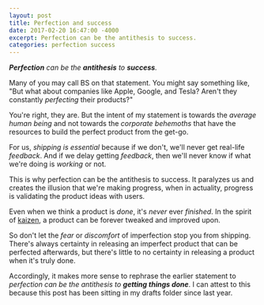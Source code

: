 ```yaml
---
layout: post
title: Perfection and success
date: 2017-02-20 16:47:00 -4000
excerpt: Perfection can be the antithesis to success.
categories: perfection success
---
```


_**Perfection** can be the **antithesis** to **success**._

Many of you may call BS on that statement. You might say something like, "But what about companies like Apple, Google, and Tesla? Aren't they constantly _perfecting_ their products?"

You're right, they are. But the intent of my statement is towards the _average human being_ and not towards the _corporate behemoths_ that have the resources to build the perfect product from the get-go.

For us, _shipping is essential_ because if we don't, we'll never get real-life _feedback_. And if we delay getting _feedback_, then we'll never know if what we're doing is _working_ or not.

This is why perfection can be the antithesis to success. It paralyzes us and creates the illusion that we're making progress, when in actuality, progress is validating the product ideas with users.

Even when we think a product is _done_, it's _never_ ever _finished_. In the spirit of [kaizen](https://wikipedia.org/wiki/Kaizen), a product can be forever tweaked and improved upon.

So don't let the _fear_ or _discomfort_ of imperfection stop you from shipping. There's always certainty in releasing an imperfect product that can be perfected afterwards, but there's little to no certainty in releasing a product when it's truly done.

Accordingly, it makes more sense to rephrase the earlier statement to _perfection can be the antithesis to **getting things done**_. I can attest to this because this post has been sitting in my drafts folder since last year.
